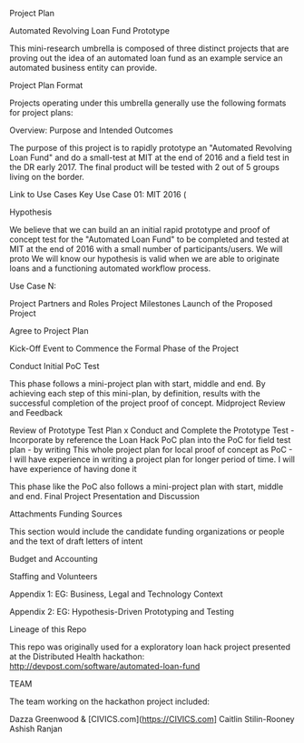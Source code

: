 Project Plan

Automated Revolving Loan Fund Prototype

This mini-research umbrella is composed of three distinct projects that are proving out the idea of an automated loan fund as an example service an automated business entity can provide.

Project Plan Format

Projects operating under this umbrella generally use the following formats for project plans:

Overview: Purpose and Intended Outcomes

The purpose of this project is to rapidly prototype an "Automated Revolving Loan Fund" and do a small-test at MIT at the end of 2016 and a field test in the DR early 2017. The final product will be tested with 2 out of 5 groups living on the border.

Link to Use Cases 
Key Use Case 01: MIT 2016 (

Hypothesis

We believe that we can build an an initial rapid prototype and proof of concept test for the "Automated Loan Fund" to be completed and tested at MIT at the end of 2016 with a small number of participants/users. 
We will proto
We will know our hypothesis is valid when we are able to originate loans and  a functioning automated workflow process.

Use Case N:

Project Partners and Roles
Project Milestones
Launch of the Proposed Project

Agree to Project Plan

Kick-Off Event to Commence the Formal Phase of the Project

Conduct Initial PoC Test

This phase follows a mini-project plan with start, middle and end. By achieving each step of this mini-plan, by definition, results with the successful completion of the project proof of concept.
Midproject Review and Feedback

Review of Prototype Test Plan
x
Conduct and Complete the Prototype Test - Incorporate by reference the Loan Hack PoC plan into the PoC for field test plan - by writing This whole project plan for local proof of concept as PoC - I will have experience in writing a project plan for longer period of time. I will have experience of having done it

This phase like the PoC also follows a mini-project plan with start, middle and end.
Final Project Presentation and Discussion

Attachments
Funding Sources

This section would include the candidate funding organizations or people and the text of draft letters of intent

Budget and Accounting

Staffing and Volunteers

Appendix 1: EG: Business, Legal and Technology Context

Appendix 2: EG: Hypothesis-Driven Prototyping and Testing

Lineage of this Repo

This repo was originally used for a exploratory loan hack project presented at the Distributed Health hackathon: http://devpost.com/software/automated-loan-fund

TEAM

The team working on the hackathon project included:

Dazza Greenwood & [CIVICS.com](https://CIVICS.com]
Caitlin Stilin-Rooney
Ashish Ranjan
